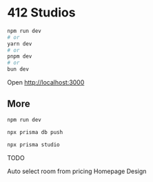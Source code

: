 # 412 Studios

```bash
npm run dev
# or
yarn dev
# or
pnpm dev
# or
bun dev
```

Open [http://localhost:3000](http://localhost:3000)

## More

```bash
npm run dev
```

```bash
npx prisma db push
```

```bash
npx prisma studio
```

TODO

Auto select room from pricing
Homepage Design
